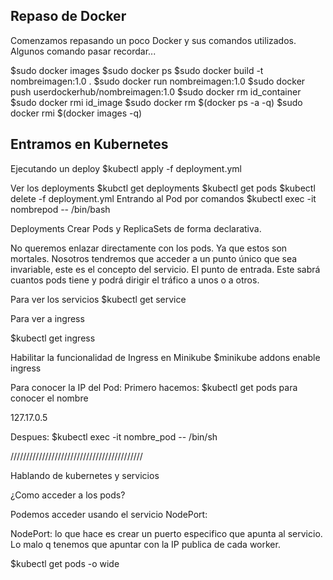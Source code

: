 ## Repaso de Docker
Comenzamos repasando un poco Docker y sus comandos utilizados.
Algunos comando pasar recordar...

$sudo docker images
$sudo docker ps
$sudo docker build -t nombreimagen:1.0 .
$sudo docker run nombreimagen:1.0
$sudo docker push userdockerhub/nombreimagen:1.0
$sudo docker rm id_container
$sudo docker rmi id_image
$sudo docker rm $(docker ps -a -q)
$sudo docker rmi $(docker images -q)


## Entramos en Kubernetes

Ejecutando un deploy
$kubectl apply -f deployment.yml

Ver los deployments
$kubctl get deployments
$kubectl get pods
$kubectl delete -f deployment.yml
Entrando al Pod por comandos
$kubectl exec -it nombrepod -- /bin/bash

Deployments 
Crear Pods y ReplicaSets de forma declarativa.

No queremos enlazar directamente con los pods. Ya que estos son mortales. Nosotros tendremos que acceder a un punto único que sea invariable, este es el concepto del servicio. El punto de entrada. Este sabrá cuantos pods tiene y podrá dirigir el tráfico a unos o a otros.

Para ver los servicios
$kubectl get service

Para ver a ingress

$kubectl get ingress

Habilitar la funcionalidad de Ingress en Minikube
$minikube addons enable ingress

Para conocer la IP del Pod:
Primero hacemos: $kubectl get pods para conocer el nombre

127.17.0.5

Despues: $kubectl exec -it nombre_pod -- /bin/sh

//////////////////////////////////////////

Hablando de kubernetes y servicios

¿Como acceder a los pods?

Podemos acceder usando el servicio NodePort:

NodePort: lo que hace es crear un puerto especifico que apunta al servicio. Lo malo q tenemos que apuntar con la IP publica de cada worker.

$kubectl get pods -o wide
